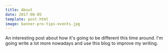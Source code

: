 ```yaml
---
title: About
date: 2017-06-05
template: post.html
image: banner-pro-tips-events.jpg
---
```


An interesting post about how it's going to be different this time around. I'm going write a lot more nowadays and use this blog to improve my writing.
